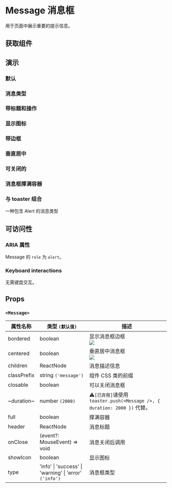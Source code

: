# Message 消息框

用于页面中展示重要的提示信息。

## 获取组件

<!--{include:<import-guide>}-->

## 演示

### 默认

<!--{include:`basic.md`}-->

### 消息类型

<!--{include:`types.md`}-->

### 带标题和操作

<!--{include:`header.md`}-->

### 显示图标

<!--{include:`icons.md`}-->

### 带边框

<!--{include:`bordered.md`}-->

### 垂直居中

<!--{include:`centered.md`}-->

### 可关闭的

<!--{include:`close.md`}-->

### 消息框撑满容器

<!--{include:`full.md`}-->

### 与 toaster 组合

一种包含 Alert 的消息类型

<!--{include:`with-toaster.md`}-->

## 可访问性

### ARIA 属性

Message 的 `role` 为 `alert`。

### Keyboard interactions

无需键盘交互。

## Props

### `<Message>`

| 属性名称    | 类型 `(默认值)`                                                    | 描述                                                                      |
| ----------- | ------------------------------------------------------------------ | ------------------------------------------------------------------------- |
| bordered    | boolean                                                            | 显示消息框边框 <br/>![](https://img.shields.io/badge/min-v5.53.0-blue)    |
| centered    | boolean                                                            | 垂直居中消息框 <br/>![](https://img.shields.io/badge/min-v5.53.0-blue)    |
| children    | ReactNode                                                          | 消息描述信息                                                              |
| classPrefix | string `('message')`                                               | 组件 CSS 类的前缀                                                         |
| closable    | boolean                                                            | 可以关闭消息框                                                            |
| ~duration~  | number `(2000)`                                                    | ⚠️`[已弃用]`请使用 `toaster.push(<Message />, { duration: 2000 })` 代替。 |
| full        | boolean                                                            | 撑满容器                                                                  |
| header      | ReactNode                                                          | 消息标题                                                                  |
| onClose     | (event?: MouseEvent) => void                                       | 消息关闭后调用                                                            |
| showIcon    | boolean                                                            | 显示图标                                                                  |
| type        | 'info' &#124; 'success' &#124; 'warning' &#124; 'error' `('info')` | 消息框类型                                                                |
